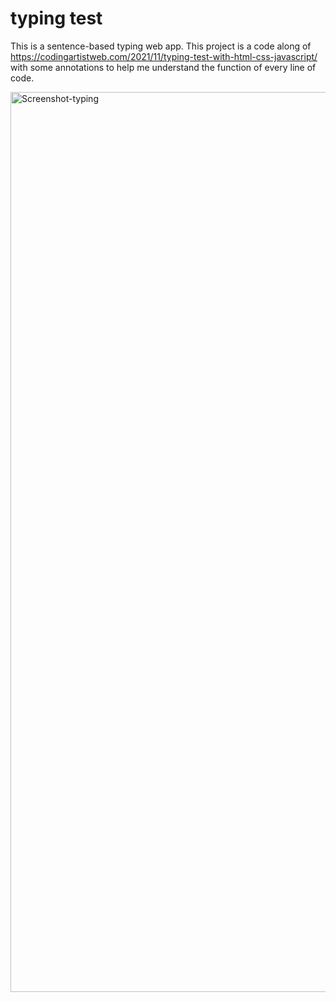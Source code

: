 # typing test
This is a sentence-based typing web app. This project is a code along of https://codingartistweb.com/2021/11/typing-test-with-html-css-javascript/ with some annotations to help me understand the function of every line of code.

<img width="1440" alt="Screenshot-typing" src="https://user-images.githubusercontent.com/95993025/208356573-ee14fab4-c412-4086-b1f3-15a66aed957c.png">
